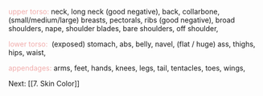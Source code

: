 
<font color=F1ACAB>upper torso:</font>
neck, long neck (good negative), back, collarbone, (small/medium/large) breasts, pectorals, ribs (good negative), broad shoulders, nape, shoulder blades, bare shoulders, off shoulder,

<font color=F1ACAB>lower torso:</font> 
(exposed) stomach, abs, belly, navel, (flat / huge) ass, thighs, hips, waist, 

<font color=F1ACAB>appendages:</font> 
arms, feet, hands, knees, legs, tail, tentacles, toes, wings,

Next: [[7. Skin Color]]

